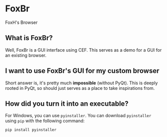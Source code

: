 # FoxBr
FoxH's Browser  

## What is FoxBr?  
Well, FoxBr is a GUI interface using CEF. This serves as a demo for a GUI for an existing browser.  

## I want to use FoxBr's GUI for my custom browser  
Short answer is, it's pretty much **impossible** (without PyQt). This is deeply rooted in PyQt, so should just serves as a place to take inspirations from.  

## How did you turn it into an executable?  
For Windows, you can use `pyinstaller`. You can download `pyinstaller` using `pip` with the following command:  
```bash
pip install pyinstaller
```
